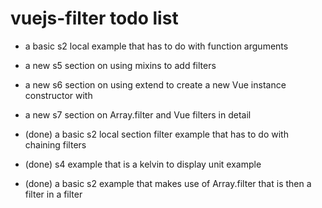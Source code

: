 # vuejs-filter todo list

* a basic s2 local example that has to do with function arguments

* a new s5 section on using mixins to add filters
* a new s6 section on using extend to create a new Vue instance constructor with
* a new s7 section on Array.filter and Vue filters in detail

* (done) a basic s2 local section filter example that has to do with chaining filters
* (done) s4 example that is a kelvin to display unit example
* (done) a basic s2 example that makes use of Array.filter that is then a filter in a filter
